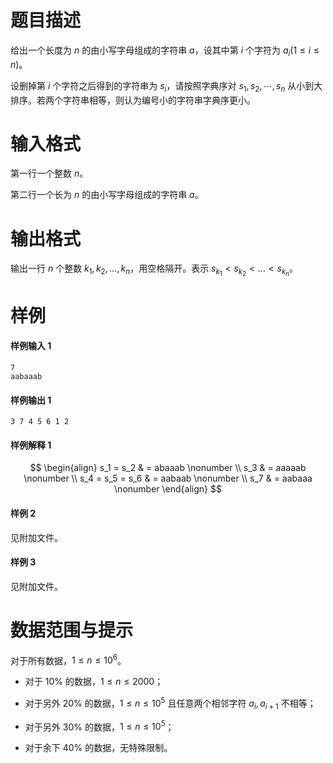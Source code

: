 
# 题目描述

给出一个长度为 $n$ 的由小写字母组成的字符串 $a$，设其中第 $i$ 个字符为 $a_i (1\le i\le n)$。

设删掉第 $i$ 个字符之后得到的字符串为 $s_i$，请按照字典序对 $s_1,s_2,\cdots,s_n$ 从小到大排序。若两个字符串相等，则认为编号小的字符串字典序更小。


# 输入格式

第一行一个整数 $n$。

第二行一个长为 $n$ 的由小写字母组成的字符串 $a$。


# 输出格式

输出一行 $n$ 个整数 $k_1, k_2, \dots , k_n$，用空格隔开。表示 $s_{k_1}< s_{k_2} < \dots < s_{k_n}$。


# 样例

#### 样例输入 1

```plain
7
aabaaab
```

#### 样例输出 1

```plain
3 7 4 5 6 1 2
```

#### 样例解释 1

$$
\begin{align}
s_1 = s_2 & = abaaab \nonumber \\
s_3 & = aaaaab \nonumber \\
s_4 = s_5 = s_6 & = aabaab \nonumber \\
s_7 & = aabaaa \nonumber
\end{align}
$$

#### 样例 2

见附加文件。

#### 样例 3

见附加文件。


# 数据范围与提示

对于所有数据，$1\le n\le 10^6$。

* 对于 $10\%$ 的数据，$1 \le n \le 2000$；

* 对于另外 $20\%$ 的数据，$1 \le n \le 10^5$ 且任意两个相邻字符 $a_i,a_{i+1}$ 不相等；

* 对于另外 $30\%$ 的数据，$1 \le n \le 10^5$；

* 对于余下 $40\%$ 的数据，无特殊限制。


